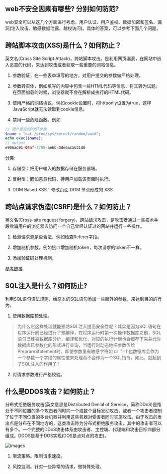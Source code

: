 ## web不安全因素有哪些? 分别如何防范?

web安全可以从这几个方面进行考虑，用户认证、用户鉴权、数据加密和签名、漏洞(注入攻击、敏感数据泄露、越权访问)。具体的答案，可以参考下面几个问题。

## 跨站脚本攻击(XSS)是什么？如何防止？

英文名(Cross Site Script Attack)，跨站脚本攻击。是利用网页漏洞，在网站中嵌入恶意的代码，来达到攻击或者获取一些重要的网站信息。

1. 参数验证，在一些表单填写的地方，对用户提交的参数做严格处理。

2. 参数转实体，例如填写的内容中包含一些HTML代码等信息，将其转为试题。在页面加载的时候，浏览器就不会在解析成执行的HTML代码。

3. 使用严格的网络协议，例如cookie设置时，将httponly设置为true，这样JavaScript就无法读取到cookie信息。

4. 禁用一些危险函数。例如

```php
// 用户提交的POST参数
$name = "cat /proc/sys/kernel/random/uuid";
echo exec($name);
// output
e906ad91-04af-4788-ae6b-3de6ac5631d0
```
 分类:

1. 存储型：把用户输入的数据存储在服务器端。

2. 反射型：嵌如恶意代码，待用户加载该页面时执行。

3. DOM Based XSS：修改页面 DOM 节点形成的 XSS

## 跨站点请求伪造(CSRF)是什么？如何防止？

英文名(Cross-site request forgery)，跨站请求攻击，是攻击者通过一些技术手段欺骗用户的浏览器去访问一个自己曾经认证过的网站并运行一些操作。

1. 检测请求源是否合法，例如检查Referer字段。

2. 增加随机参数，例如接口增加随机token，每次请求的token不一样。

3. 添加验证码处理机制。

[参考链接](https://tech.meituan.com/2018/10/11/fe-security-csrf.html#:~:text=%E4%BB%80%E4%B9%88%E6%98%AFCSRF,%E6%9F%90%E9%A1%B9%E6%93%8D%E4%BD%9C%E7%9A%84%E7%9B%AE%E7%9A%84%E3%80%82)

## SQL注入是什么？如何防止?

利用SQL语句语法规则，给原本的SQL语句添加一些额外的参数，来达到目的的行为。

1. 使用数据库预处理。

>为什么它这样处理就能预防SQL注入提高安全性呢？其实是因为SQL语句在程序运行前已经进行了预编译，在程序运行时第一次操作数据库之前，SQL语句已经被数据库分析，编译和优化，对应的执行计划也会缓存下来并允许数据库已参数化的形式进行查询，当运行时动态地把参数传给PreprareStatement时，即使参数里有敏感字符如 or '1=1'也数据库会作为一个参数一个字段的属性值来处理而不会作为一个SQL指令，如此，就起到了SQL注入的作用了！

2. 对请求参数进行严格校验。

## 什么是DDOS攻击？如何防止？

分布式拒绝服务攻击(英文意思是Distributed Denial of Service，简称DDoS)是指处于不同位置的多个攻击者同时向一个或数个目标发动攻击，或者一个攻击者控制了位于不同位置的多台机器并利用这些机器对受害者同时实施攻击。由于攻击的发出点是分布在不同地方的，这类攻击称为分布式拒绝服务攻击，其中的攻击者可以有多个。一个完整的DDoS攻击体系由攻击者、主控端、代理端和攻击目标四部分组成。DDOS是基于DOS实现(DOS是点对点的攻击)。

![images](https://gitee.com/bruce_qiq/picture/raw/master/2021-2-20/1613808317993-images.png)

1. 限流策略。限制请求速度。

2. 风控监测。针对一些异常的请求，做特殊处理。